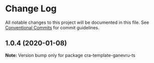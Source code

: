 # Change Log

All notable changes to this project will be documented in this file.
See [Conventional Commits](https://conventionalcommits.org) for commit guidelines.

## 1.0.4 (2020-01-08)

**Note:** Version bump only for package cra-template-ganevru-ts
